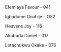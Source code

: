 Efemiaya Favour - 041

Igbadume Onohije - O52

Heavens Joy - 116

Akubada Daniel - 017

Lotachukwu Okeke - 076